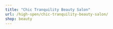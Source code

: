 ```yaml
---
title: "Chic Tranquility Beauty Salon"
url: /high-spen/chic-tranquility-beauty-salon/
shop: beauty
---
```

